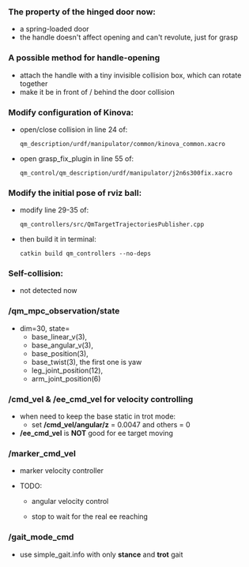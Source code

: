 ### The property of the hinged door now:

- a spring-loaded door
- the handle doesn't affect opening and can't revolute, just for grasp

### A possible method for handle-opening

- attach the handle with a tiny invisible collision box, which can rotate together 
- make it be in front of / behind the door collision 

### Modify configuration of Kinova:

- open/close collision in line 24 of:
  
  ```
  qm_description/urdf/manipulator/common/kinova_common.xacro
  ```

- open grasp_fix_plugin in line 55 of:
  
  ```
  qm_control/qm_description/urdf/manipulator/j2n6s300fix.xacro
  ```

### Modify the initial pose of rviz ball:

- modify line 29-35 of:
  
  ```
  qm_controllers/src/QmTargetTrajectoriesPublisher.cpp
  ```

- then build it in terminal:
  
  ```
  catkin build qm_controllers --no-deps
  ```

### Self-collision:

- not detected now

### /qm_mpc_observation/state

- dim=30, state=
  - base_linear_v(3), 
  - base_angular_v(3), 
  - base_position(3), 
  - base_twist(3), the first one is yaw
  - leg_joint_position(12),
  - arm_joint_position(6)

### /cmd_vel & /ee_cmd_vel for velocity controlling

- when need to keep the base static in trot mode:
  - set **/cmd_vel/angular/z** = 0.0047 and others = 0
- **/ee_cmd_vel** is **NOT** good for ee target moving

### /marker_cmd_vel

- marker velocity controller

- TODO:
  
  - angular velocity control
  
  - stop to wait for the real ee reaching

### /gait_mode_cmd

- use simple_gait.info with only **stance** and **trot** gait
